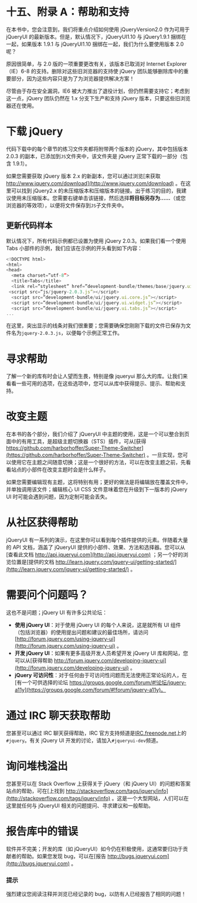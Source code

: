 # 十五、附录 A：帮助和支持

在本书中，您会注意到，我们将重点介绍如何使用 jQueryVersion2.0 作为可用于 jQueryUI 的最新版本。但是，默认情况下，jQueryUI1.10 与 jQuery1.9.1 捆绑在一起，如果版本 1.9.1 与 jQueryUI1.10 捆绑在一起，我们为什么要使用版本 2.0 呢？

原因很简单，与 2.0 版的一项重要更改有关，该版本已取消对 Internet Explorer（IE）6-8 的支持。删除对这些旧浏览器的支持使 jQuery 团队能够删除库中的重要部分，因为这些内容只是为了为浏览器提供解决方案！

尽管由于存在安全漏洞，IE6 被大力推出了退役计划，但仍然需要支持它；考虑到这一点，jQuery 团队仍然在 1.x 分支下生产和支持 jQuery 版本，只要这些旧浏览器还在使用。

# 下载 jQuery

代码下载中的每个章节的练习文件夹都将附带两个版本的 jQuery，其中包括版本 2.0.3 的副本，已添加到`JS`文件夹中，该文件夹是 jQuery 正常下载的一部分（包含 1.9.1）。

如果您需要获取 jQuery 版本 2.x 的新副本，您可以通过浏览[来获取 http://www.jquery.com/download](http://www.jquery.com/download) 。在这里可以找到 jQuery2.x 的未压缩版本和压缩版本的链接。出于练习的目的，我建议使用未压缩版本。您需要右键单击该链接，然后选择**将目标另存为……**（或您浏览器的等效项），以便将文件保存到`JS`子文件夹中。

## 更新代码样本

默认情况下，所有代码示例都已设置为使用 jQuery 2.0.3。如果我们看一个使用 Tabs 小部件的示例，我们应该在示例的开头看到如下内容：

```js
<!DOCTYPE html>
<html>
<head>
  <meta charset=”utf-8”>
  <title>Tabs</title>
  <link rel=”stylesheet” href=”development-bundle/themes/base/jquery.ui.all.css”>
 <script src=”js/jquery-2.0.3.js”></script>
  <script src=”development-bundle/ui/jquery.ui.core.js”></script>
  <script src=”development-bundle/ui/jquery.ui.widget.js”></script>
  <script src=”development-bundle/ui/jquery.ui.tabs.js”></script>
...
```

在这里，突出显示的线条对我们很重要；您需要确保您刚刚下载的文件已保存为文件名为`jquery-2.0.3.js`，以便每个示例正常工作。

# 寻求帮助

了解一个新的库有时会让人望而生畏，特别是像 jqueryui 那么大的库。让我们来看看一些可用的选项，在这些选项中，您可以从库中获得提示、提示、帮助和支持。

# 改变主题

在本书的各个部分，我们介绍了 jQueryUI 中主题的使用，这是一个可以整合到页面中的有用工具，是超级主题切换器（STS）插件，可从[获得 https://github.com/harborhoffer/Super-Theme-Switcher](https://github.com/harborhoffer/Super-Theme-Switcher) 。一旦实现，您可以使用它在主题之间随意切换；这是一个很好的方法，可以在改变主题之前，先看看站点的小部件在改变主题时会是什么样子。

如果您需要编辑现有主题，这将特别有用；更好的做法是将编辑放在覆盖文件中，并单独调用该文件；编辑核心 UI CSS 文件意味着您在升级到下一版本的 jQuery UI 时可能会遇到问题，因为定制可能会丢失。

# 从社区获得帮助

jQueryUI 有一系列的演示，在这里你可以看到每个插件提供的元素。伴随着大量的 API 文档，涵盖了 jQueryUI 提供的小部件、效果、方法和选择器。您可以从[查看此文档 http://api.jqueryui.com](http://api.jqueryui.com) ；另一个好的浏览位置是[提供的文档 http://learn.jquery.com/jquery-ui/getting-started/](http://learn.jquery.com/jquery-ui/getting-started/) 。

# 需要问个问题吗？

这也不是问题；jQuery UI 有许多公共论坛：

*   **使用 jQuery UI**：对于使用 jQuery UI 的每个人来说，这是就所有 UI 组件（包括浏览器）的使用提出问题和建议的最佳场所，请访问[http://forum.jquery.com/using-jquery-ui](http://forum.jquery.com/using-jquery-ui) 。
*   **开发 jQuery UI**：如果有更多高级开发人员希望开发 jQuery UI 库和网站，您可以从[获得帮助 http://forum.jquery.com/developing-jquery-ui](http://forum.jquery.com/developing-jquery-ui) 。
*   **jQuery 可访问性**：对于任何由于可访问性问题而无法使用正常论坛的人，在[有一个可供选择的论坛 https://groups.google.com/forum/#!论坛/jquery-a11y](https://groups.google.com/forum/#!forum/jquery-a11y)。

# 通过 IRC 聊天获取帮助

您甚至可以通过 IRC 聊天获得帮助，IRC 官方支持频道是[IRC.freenode.net](http://irc.freenode.net)上的`#jquery`。有关 jQuery UI 开发的讨论，请加入`#jqueryui-dev`频道。

# 询问堆栈溢出

您甚至可以在 Stack Overflow 上获得关于 jQuery（和 jQuery UI）的问题和答案站点的帮助，可在[上找到 http://stackoverflow.com/tags/jquery/info](http://stackoverflow.com/tags/jquery/info) 。这是一个大型网站，人们可以在这里就任何与 jQueryUI 相关的问题提问、寻求建议和一般帮助。

# 报告库中的错误

软件并不完美；开发的库（如 jQueryUI）如今仍在积极使用，这通常要归功于贡献者的帮助。如果您发现 bug，可以在[报告 http://bugs.jqueryui.com](http://bugs.jqueryui.com) 。

### 提示

强烈建议您阅读注释并浏览已经记录的 bug，以防有人已经报告了相同的问题！